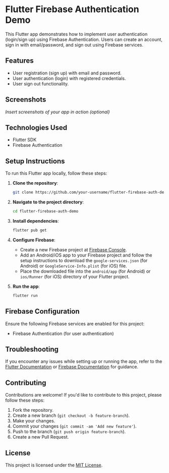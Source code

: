 # Flutter Firebase Authentication Demo

This Flutter app demonstrates how to implement user authentication (login/sign up) using Firebase Authentication. Users can create an account, sign in with email/password, and sign out using Firebase services.

## Features

- User registration (sign up) with email and password.
- User authentication (login) with registered credentials.
- User sign out functionality.

## Screenshots

_Insert screenshots of your app in action (optional)_

## Technologies Used

- Flutter SDK
- Firebase Authentication

## Setup Instructions

To run this Flutter app locally, follow these steps:

1. **Clone the repository**:

   ```bash
   git clone https://github.com/your-username/flutter-firebase-auth-demo.git
   ```

2. **Navigate to the project directory**:

   ```bash
   cd flutter-firebase-auth-demo
   ```

3. **Install dependencies**:

   ```bash
   flutter pub get
   ```

4. **Configure Firebase**:

   - Create a new Firebase project at [Firebase Console](https://console.firebase.google.com/).
   - Add an Android/iOS app to your Firebase project and follow the setup instructions to download the `google-services.json` (for Android) or `GoogleService-Info.plist` (for iOS) file.
   - Place the downloaded file into the `android/app` (for Android) or `ios/Runner` (for iOS) directory of your Flutter project.

5. **Run the app**:

   ```bash
   flutter run
   ```

## Firebase Configuration

Ensure the following Firebase services are enabled for this project:

- Firebase Authentication (for user authentication)

## Troubleshooting

If you encounter any issues while setting up or running the app, refer to the [Flutter Documentation](https://flutter.dev/docs) or [Firebase Documentation](https://firebase.google.com/docs) for guidance.

## Contributing

Contributions are welcome! If you'd like to contribute to this project, please follow these steps:

1. Fork the repository.
2. Create a new branch (`git checkout -b feature-branch`).
3. Make your changes.
4. Commit your changes (`git commit -am 'Add new feature'`).
5. Push to the branch (`git push origin feature-branch`).
6. Create a new Pull Request.

## License

This project is licensed under the [MIT License](LICENSE).

